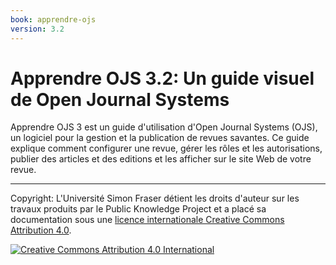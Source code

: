 ```yaml
---
book: apprendre-ojs
version: 3.2
---
```


# Apprendre OJS 3.2: Un guide visuel de Open Journal Systems

Apprendre OJS 3 est un guide d'utilisation d'Open Journal Systems (OJS), un logiciel pour la gestion et la publication de revues savantes. Ce guide explique comment configurer une revue, gérer les rôles et les autorisations, publier des articles et des editions et les afficher sur le site Web de votre revue.

<hr>

Copyright: L'Université Simon Fraser détient les droits d'auteur sur les travaux produits par le Public Knowledge Project et a placé sa documentation sous une [licence internationale Creative Commons Attribution 4.0](https://creativecommons.org/licenses/by/4.0/deed.fr).

[![](https://licensebuttons.net/l/by/4.0/88x31.png "Creative Commons Attribution 4.0 International")](https://creativecommons.org/licenses/by/4.0/deed.fr)
